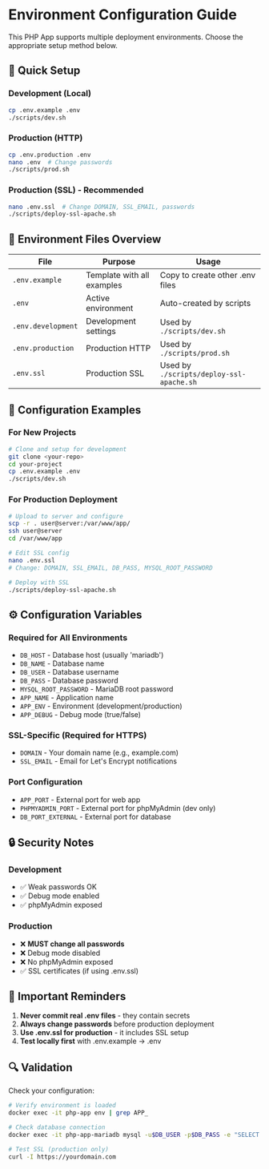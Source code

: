 # Environment Configuration Guide

This PHP App supports multiple deployment environments. Choose the appropriate setup method below.

## 🎯 Quick Setup

### Development (Local)
```bash
cp .env.example .env
./scripts/dev.sh
```

### Production (HTTP)
```bash
cp .env.production .env
nano .env  # Change passwords
./scripts/prod.sh
```

### Production (SSL) - **Recommended**
```bash
nano .env.ssl  # Change DOMAIN, SSL_EMAIL, passwords
./scripts/deploy-ssl-apache.sh
```

## 📁 Environment Files Overview

| File | Purpose | Usage |
|------|---------|-------|
| `.env.example` | Template with all examples | Copy to create other .env files |
| `.env` | Active environment | Auto-created by scripts |
| `.env.development` | Development settings | Used by `./scripts/dev.sh` |
| `.env.production` | Production HTTP | Used by `./scripts/prod.sh` |
| `.env.ssl` | Production SSL | Used by `./scripts/deploy-ssl-apache.sh` |

## 🔧 Configuration Examples

### For New Projects
```bash
# Clone and setup for development
git clone <your-repo>
cd your-project
cp .env.example .env
./scripts/dev.sh
```

### For Production Deployment
```bash
# Upload to server and configure
scp -r . user@server:/var/www/app/
ssh user@server
cd /var/www/app

# Edit SSL config
nano .env.ssl
# Change: DOMAIN, SSL_EMAIL, DB_PASS, MYSQL_ROOT_PASSWORD

# Deploy with SSL
./scripts/deploy-ssl-apache.sh
```

## ⚙️ Configuration Variables

### Required for All Environments
- `DB_HOST` - Database host (usually 'mariadb')
- `DB_NAME` - Database name
- `DB_USER` - Database username
- `DB_PASS` - Database password
- `MYSQL_ROOT_PASSWORD` - MariaDB root password
- `APP_NAME` - Application name
- `APP_ENV` - Environment (development/production)
- `APP_DEBUG` - Debug mode (true/false)

### SSL-Specific (Required for HTTPS)
- `DOMAIN` - Your domain name (e.g., example.com)
- `SSL_EMAIL` - Email for Let's Encrypt notifications

### Port Configuration
- `APP_PORT` - External port for web app
- `PHPMYADMIN_PORT` - External port for phpMyAdmin (dev only)
- `DB_PORT_EXTERNAL` - External port for database

## 🔒 Security Notes

### Development
- ✅ Weak passwords OK
- ✅ Debug mode enabled
- ✅ phpMyAdmin exposed

### Production
- ❌ **MUST change all passwords**
- ❌ Debug mode disabled
- ❌ No phpMyAdmin exposed
- ✅ SSL certificates (if using .env.ssl)

## 🚨 Important Reminders

1. **Never commit real .env files** - they contain secrets
2. **Always change passwords** before production deployment
3. **Use .env.ssl for production** - it includes SSL setup
4. **Test locally first** with .env.example → .env

## 🔍 Validation

Check your configuration:
```bash
# Verify environment is loaded
docker exec -it php-app env | grep APP_

# Check database connection
docker exec -it php-app-mariadb mysql -u$DB_USER -p$DB_PASS -e "SELECT 1"

# Test SSL (production only)
curl -I https://yourdomain.com
```
